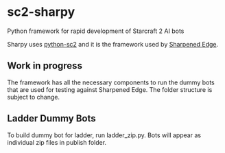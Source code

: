 # sc2-sharpy
Python framework for rapid development of Starcraft 2 AI bots

Sharpy uses [python-sc2](https://github.com/BurnySc2/python-sc2) and it is the framework used by [Sharpened Edge](https://ai-arena.net/bots/40/).

## Work in progress
The framework has all the necessary components to run the dummy bots that are used for testing against Sharpened Edge.
The folder structure is subject to change.

## Ladder Dummy Bots
To build dummy bot for ladder, run ladder_zip.py. Bots will appear as individual zip files in publish folder.
